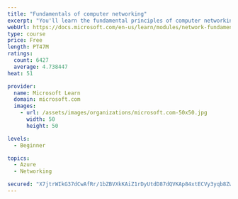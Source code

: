 ```yaml
---
title: "Fundamentals of computer networking"
excerpt: "You'll learn the fundamental principles of computer networking to prepare you for the Azure admin and developer learning paths."
webUrl: https://docs.microsoft.com/en-us/learn/modules/network-fundamentals/
type: course
price: Free
length: PT47M
ratings:
  count: 6427
  average: 4.738447
heat: 51

provider:
  name: Microsoft Learn
  domain: microsoft.com
  images:
    - url: /assets/images/organizations/microsoft.com-50x50.jpg
      width: 50
      height: 50

levels:
  - Beginner

topics:
  - Azure
  - Networking

secured: "X7jtrWIkG37dCwAfRr/1bZBVXkKAiZ1rDyUtdD87dQVKAp84xtECVy3yqb8ZwZTSGwPa+lN1oIyr8GehOipMblcb8C8OqORoKY+R9f3+07c7+wBaVIyAOiDpowHnJWhHlpye1fyHhLqwAAsLZ11ClhUDxKROm/Sammrf0H9073RFVMHiY5/95Mr0cq9VZ77AerWf2rqO9/xRDLTRlRYdnQ8d+zgtnjsUKQvh6oM3uxBJdQV5KlkT4pv5qL630DHjluzjU5WngEkBKtbWekG8ecCGCuL6pyNi94L+Kiqxa8p/1owDG15lg7v0CQbaQUY5U0NI1YcgOKOdi7NFla4sQnQ9eI4O7r+vHoKLzcwejUNGpD+4hTPqTCzCJfJDKInC2GD236irureLY/VP86kYDGb/1CqYwL5tleyGZITZI1g=;aEs6GIPOolz5/H+/GVzGFw=="
---
```


